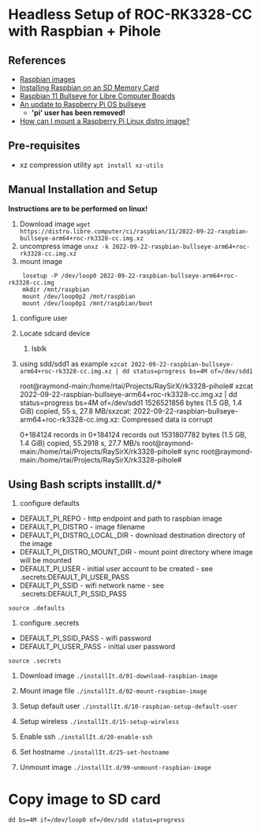 # Headless Setup of ROC-RK3328-CC with Raspbian + Pihole

## References
- [Raspbian images](https://distro.libre.computer/ci/raspbian/11/)
- [Installing Raspbian on an SD Memory Card](https://kalitut.com/installing-raspbian-on-sd-card/)
- [Raspbian 11 Bullseye for Libre Computer Boards](https://hub.libre.computer/t/raspbian-11-bullseye-for-libre-computer-boards/82)
- [An update to Raspberry Pi OS bullseye](https://www.raspberrypi.com/news/raspberry-pi-bullseye-update-april-2022/)
  - **'pi' user has been removed!**
- [How can I mount a Raspberry Pi Linux distro image?](https://raspberrypi.stackexchange.com/questions/13137/how-can-i-mount-a-raspberry-pi-linux-distro-image)

## Pre-requisites
- xz compression utility
`apt install xz-utils`


## Manual Installation and Setup

**Instructions are to be performed on linux!**

1. Download image
	`wget https://distro.libre.computer/ci/raspbian/11/2022-09-22-raspbian-bullseye-arm64+roc-rk3328-cc.img.xz`
1. uncompress image
	`unxz -k 2022-09-22-raspbian-bullseye-arm64+roc-rk3328-cc.img.xz`
1. mount image
```
	losetup -P /dev/loop0 2022-09-22-raspbian-bullseye-arm64+roc-rk3328-cc.img
	mkdir /mnt/raspbian
	mount /dev/loop0p2 /mnt/raspbian
	mount /dev/loop0p1 /mnt/raspbian/boot
```
1. configure user
1. Locate sdcard device
   1. lsblk
1. using sdd/sdd1 as example
`xzcat 2022-09-22-raspbian-bullseye-arm64+roc-rk3328-cc.img.xz | dd status=progress bs=4M of=/dev/sdd1`

	root@raymond-main:/home/rtai/Projects/RaySirX/rk3328-pihole# xzcat 2022-09-22-raspbian-bullseye-arm64+roc-rk3328-cc.img.xz | dd status=progress bs=4M of=/dev/sdd1
	1526521856 bytes (1.5 GB, 1.4 GiB) copied, 55 s, 27.8 MB/sxzcat: 2022-09-22-raspbian-bullseye-arm64+roc-rk3328-cc.img.xz: Compressed data is corrupt

	0+184124 records in
	0+184124 records out
	1531807782 bytes (1.5 GB, 1.4 GiB) copied, 55.2918 s, 27.7 MB/s
	root@raymond-main:/home/rtai/Projects/RaySirX/rk3328-pihole# sync
	root@raymond-main:/home/rtai/Projects/RaySirX/rk3328-pihole#

## Using Bash scripts installIt.d/*

1. configure defaults
  - DEFAULT\_PI\_REPO - http endpoint and path to raspbian image
  - DEFAULT\_PI\_DISTRO - image filename
  - DEFAULT\_PI\_DISTRO\_LOCAL\_DIR - download destination directory of the image
  - DEFAULT\_PI\_DISTRO\_MOUNT\_DIR - mount point directory where image will be mounted
  - DEFAULT\_PI\_USER - initial user account to be created - see .secrets:DEFAULT\_PI\_USER\_PASS
  - DEFAULT\_PI\_SSID - wifi network name - see .secrets:DEFAULT\_PI\_SSID\_PASS

`source .defaults`

1. configure .secrets
  - DEFAULT\_PI\_SSID\_PASS - wifi password
  - DEFAULT\_PI\_USER\_PASS - initial user password

`source .secrets`

1. Download image
`./installIt.d/01-download-raspbian-image`

1. Mount image file
`./installIt.d/02-mount-raspbian-image`

1. Setup default user
`./installIt.d/10-raspbian-setup-default-user`

1. Setup wireless
`./installIt.d/15-setup-wireless`

1. Enable ssh
`./installIt.d/20-enable-ssh`

1. Set hostname
`./installIt.d/25-set-hostname`

1. Unmount image
`./installIt.d/99-unmount-raspbian-image`

# Copy image to SD card
`dd bs=4M if=/dev/loop0 of=/dev/sdd status=progress`

